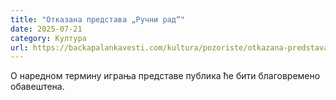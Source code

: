 ```yaml
---
title: "Отказана представа „Ручни рад“"
date: 2025-07-21
category: Култура
url: https://backapalankavesti.com/kultura/pozoriste/otkazana-predstava-rucni-rad/
---
```


О наредном термину играња представе публика ће бити благовремено обавештена.
